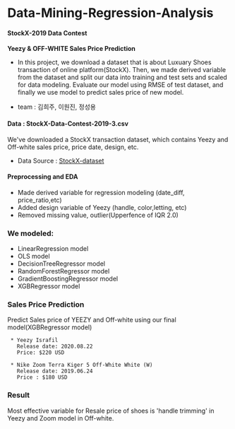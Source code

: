 # Data-Mining-Regression-Analysis
#### StockX-2019 Data Contest
**Yeezy & OFF-WHITE Sales Price Prediction**
* In this project, we download a dataset that is about Luxuary Shoes transaction of online platform(StockX). 
  Then, we made derived variable from the dataset and split our data into training and test sets and scaled for data modeling.
  Evaluate our model using RMSE of test dataset, and finally we use model to predict sales price of new model. 
  
  
* team : 김희주, 이원진, 정성용

#### Data : StockX-Data-Contest-2019-3.csv
We've downloaded a StockX transaction dataset, which contains Yeezy and Off-white sales price, price date, design, etc.

* Data Source : [StockX-dataset](https://www.kaggle.com/hudsonstuck/stockx-data-contest)

#### Preprocessing and EDA
  * Made derived variable for regression modeling (date_diff, price_ratio,etc)
  * Added design variable of Yeezy (handle, color,letting, etc)
  * Removed missing value, outlier(Upperfence of IQR 2.0)


### We modeled:
  * LinearRegression model
  * OLS model
  * DecisionTreeRegressor model
  * RandomForestRegressor model
  * GradientBoostingRegressor model
  * XGBRegressor model

### Sales Price Prediction
Predict Sales price of YEEZY and Off-white using our final model(XGBRegressor model)

     * Yeezy Israfil
       Release date: 2020.08.22
       Price: $220 USD
      
     * Nike Zoom Terra Kiger 5 Off-White White (W) 
       Release date: 2019.06.24
       Price : $180 USD


### Result
Most effective variable for Resale price of shoes is 'handle trimming' in Yeezy and Zoom model in Off-white.


    








